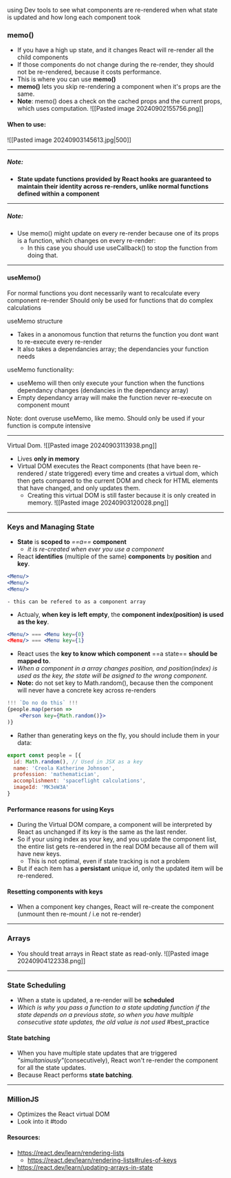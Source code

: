 using Dev tools to see what components are re-rendered when what state is updated and how long each component took

### memo()
- If you have a high up state, and it changes React will re-render all the child components
- If those components do not change during the re-render, they should not be re-rendered, because it costs performance.
- This is where you can use **memo()**
- **memo()** lets you skip re-rendering a component when it's props are the same.
- **Note**: memo() does a check on the cached props and the current props, which uses computation.
![[Pasted image 20240902155756.png]]
#### When to use:
![[Pasted image 20240903145613.jpg|500]]

---
##### Note:
- **State update functions provided by React hooks are guaranteed to maintain their identity across re-renders, unlike normal functions defined within a component**
---
##### Note:
- Use memo() might update on every re-render because one of its props is a function, which changes on every re-render:
	- In this case you should use useCallback() to stop the function from doing that.
---
#### useMemo() 
For normal functions you dont necessarily want to recalculate every component re-render
Should only be used for functions that do complex calculations

useMemo structure
- Takes in  a anonomous function that returns the function you dont want to re-execute every re-render
- It also takes a dependancies array; the dependancies your function needs

useMemo functionality:
- useMemo will then only execute your function when the functions dependancy changes (dendancies in the dependancy array)
- Empty dependancy array will make the function never re-execute on component mount

Note: dont overuse useMemo, like memo. Should only be used if your function is compute intensive

---
Virtual Dom.
![[Pasted image 20240903113938.png]]
- Lives **only in memory**
- Virtual DOM executes the React components (that have been re-rendered / state triggered) every time and creates a virtual dom, which then gets compared to the current DOM and check for HTML elements that have changed, and only updates them.
	- Creating this virtual DOM is still faster because it is only created in memory.
![[Pasted image 20240903120028.png]]

---
### Keys and Managing State
- **State** is **scoped to** *==a==* **component**
	- *it is re-created when ever you use a component*
- React **identifies** (multiple of the same) **components** by **position** and **key**. 
```jsx
<Menu/>
<Menu/>
<Menu/>
```
	- this can be refered to as a component array
 - Actualy, **when key is left empty**, the **component index(position) is used as the key**.
 ```jsx
 <Menu/> === <Menu key={0}
 <Menu/> === <Menu key={1}
```
- React uses the **key to know which component** ==a state== **should be mapped to**.
- *When a component in a array changes position, and position(index) is used as the key, the state will be asigned to the wrong component.*
- **Note:** do not set key to Math.random(), because then the component will never have a concrete key across re-renders
```jsx
!!! `Do no do this` !!!
{people.map(person => 
	<Person key={Math.random()}>
)}
```
- Rather than generating keys on the fly, you should include them in your data:
```jsx hl:2
export const people = [{
  id: Math.random(), // Used in JSX as a key
  name: 'Creola Katherine Johnson',
  profession: 'mathematician',
  accomplishment: 'spaceflight calculations',
  imageId: 'MK3eW3A'
}
```
#### Performance reasons for using Keys
- During the Virtual DOM compare, a component will be interpreted by React as unchanged if its key is the same as the last render.
- So if your using index as your key, and you update the component list, the entire list gets re-rendered in the real DOM because all of them will have new keys.
	- This is not optimal, even if state tracking is not a problem
- But if each item has a **persistant** unique id, only the updated item will be re-rendered.

#### Resetting components with keys
- When a component key changes, React will re-create the component (unmount then re-mount / i.e not re-render)
---
### Arrays
- You should treat arrays in React state as read-only.
![[Pasted image 20240904122338.png]]
---
### State Scheduling
- When a state is updated, a re-render will be **scheduled**
- *Which is why you pass a function to a state updating function if the state depends on a previous state, so when you have multiple consecutive state updates, the old value is not used* #best_practice 

#### State batching
- When you have multiple state updates that are triggered *"simultaniously"*(consecutively), React won't re-render the component for all the state updates.
- Because React performs **state batching**.
---
### MillionJS
- Optimizes the React virtual DOM
- Look into it #todo 
#### Resources:
- https://react.dev/learn/rendering-lists
	- https://react.dev/learn/rendering-lists#rules-of-keys
- https://react.dev/learn/updating-arrays-in-state